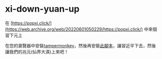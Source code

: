 # xi-down-yuan-up
在 [https://popxi.click/](https://web.archive.org/web/20220601050229/https://popxi.click/) 中來個 習下元上

在您的瀏覽器中安裝[tampermonkey](https://www.tampermonkey.net/)，然後再安裝[此腳本](https://greasyfork.org/zh-TW/scripts/431309-%E7%BF%92%E4%B8%8B%E5%85%83%E4%B8%8A)，讓習近平下去，然後讓我們的兆元(仙界大濕)上來吧！
